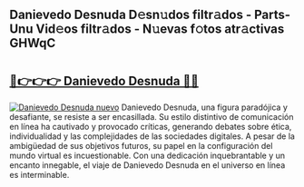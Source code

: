 ## Danievedo Desnuda D𝚎sn𝚞dos filtr𝚊dos - Parts-Unu Vid𝚎os filtr𝚊dos - N𝚞evas f𝚘tos atr𝚊ctivas GHWqC

# <h2><a href="http://mb0zgf.tromn.icu/?c=Danievedo+Desnuda">🔗👉👉👉 Danievedo Desnuda 🔗🔗</a></h2>

[![Danievedo Desnuda nuevo](https://i.imgur.com/pEAQMta.gif)](http://mb0zgf.tromn.icu/?c=Danievedo+Desnuda)
Danievedo Desnuda, una figura paradójica y desafiante, se resiste a ser encasillada. Su estilo distintivo de comunicación en línea ha cautivado y provocado críticas, generando debates sobre ética, individualidad y las complejidades de las sociedades digitales. A pesar de la ambigüedad de sus objetivos futuros, su papel en la configuración del mundo virtual es incuestionable. Con una dedicación inquebrantable y un encanto innegable, el viaje de Danievedo Desnuda en el universo en línea es interminable.
